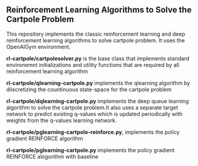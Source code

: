 ## Reinforcement Learning Algorithms to Solve the Cartpole Problem

This repository  implements the classic reinforcement learning  and deep reinforcement learning algorithms to solve cartpole problem.
It uses the OpenAIGym environment.

**rl-cartpole/cartpolesolver.py** is the base class that implements standard environemnt initializations and utility functions that are required by all reinforcement learning algorithm

**rl-cartpole/qlearning-cartpole.py** implements the qlearning algorithm by diiscretizing the countinuous state-space for the cartpole problem

**rl-cartpole/dqlearning-cartpole.py** implements the deep queue learning algorithm to solve the cartpole problem.It also uses a separate target network to predict existing q-values which is updated periodically with weights from the q-values learning network.

**rl-cartpole/pglearning-cartpole-reinforce.py**, implements the policy gradient REINFORCE algorithm

**rl-cartpole/pglearning-cartpole.py** implements the policy gradient REINFORCE alogorithm with baseline


